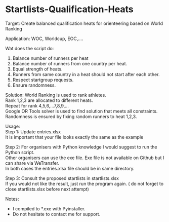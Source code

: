 # Startlists-Qualification-Heats

Target: 
Create balanced qualification heats for orienteering based on World Ranking

Application:
WOC, Worldcup, EOC,....


Wat does the script do:
1. Balance number of runners per heat
2. Balance number of runners from one country per heat.
3. Equal strength of heats.
4. Runners from same country in a heat should not start after each other.
5. Respect startgroup requests.
6. Ensure randomness. 

Solution:
World Ranking is used to rank athletes.   
Rank 1,2,3 are allocated to different heats.  
Repeat for rank 4,5,6,...7,8,9,...  
Google OR Tools solver is used to find solution that meets all constraints.  
Randomness is ensured by fixing random runners to heat 1,2,3.  

Usage:  
Step 1: Update entries.xlsx  
It is important that your file looks exactly the same as the example   

Step 2:
For organisers with Python knowledge I would suggest to run the Python script.  
Other organisers can use the exe file. Exe file is not available on Github but I can share via WeTransfer.  
In both cases the entries.xlsx file should be in same directory.

Step 3:
Consult the proposed startlists in startlists.xlsx  
If you would not like the result, just run the program again. ( do not forget to close startlists.xlsx before next attempt) 

Notes: 
* I compiled to *.exe with Pyinstaller.  
* Do not hesitate to contact me for support. 
